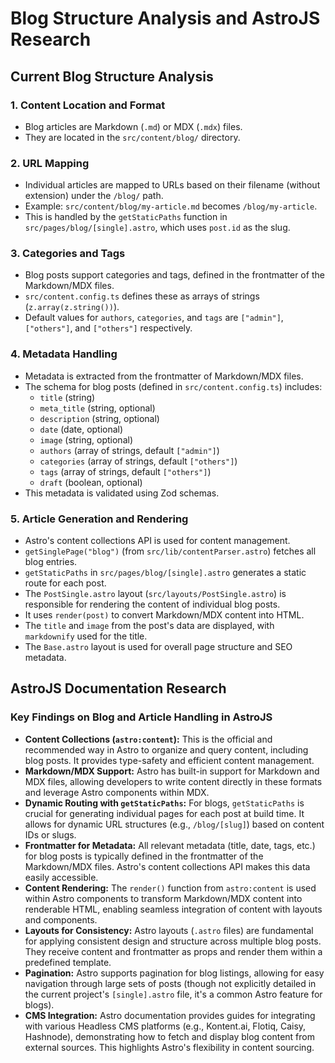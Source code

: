 # Blog Structure Analysis and AstroJS Research

## Current Blog Structure Analysis

### 1. Content Location and Format

- Blog articles are Markdown (`.md`) or MDX (`.mdx`) files.
- They are located in the `src/content/blog/` directory.

### 2. URL Mapping

- Individual articles are mapped to URLs based on their filename (without extension) under the `/blog/` path.
- Example: `src/content/blog/my-article.md` becomes `/blog/my-article`.
- This is handled by the `getStaticPaths` function in `src/pages/blog/[single].astro`, which uses `post.id` as the slug.

### 3. Categories and Tags

- Blog posts support categories and tags, defined in the frontmatter of the Markdown/MDX files.
- `src/content.config.ts` defines these as arrays of strings (`z.array(z.string())`).
- Default values for `authors`, `categories`, and `tags` are `["admin"]`, `["others"]`, and `["others"]` respectively.

### 4. Metadata Handling

- Metadata is extracted from the frontmatter of Markdown/MDX files.
- The schema for blog posts (defined in `src/content.config.ts`) includes:
  - `title` (string)
  - `meta_title` (string, optional)
  - `description` (string, optional)
  - `date` (date, optional)
  - `image` (string, optional)
  - `authors` (array of strings, default `["admin"]`)
  - `categories` (array of strings, default `["others"]`)
  - `tags` (array of strings, default `["others"]`)
  - `draft` (boolean, optional)
- This metadata is validated using Zod schemas.

### 5. Article Generation and Rendering

- Astro's content collections API is used for content management.
- `getSinglePage("blog")` (from `src/lib/contentParser.astro`) fetches all blog entries.
- `getStaticPaths` in `src/pages/blog/[single].astro` generates a static route for each post.
- The `PostSingle.astro` layout (`src/layouts/PostSingle.astro`) is responsible for rendering the content of individual blog posts.
- It uses `render(post)` to convert Markdown/MDX content into HTML.
- The `title` and `image` from the post's data are displayed, with `markdownify` used for the title.
- The `Base.astro` layout is used for overall page structure and SEO metadata.

## AstroJS Documentation Research

### Key Findings on Blog and Article Handling in AstroJS

- **Content Collections (`astro:content`):** This is the official and recommended way in Astro to organize and query content, including blog posts. It provides type-safety and efficient content management.
- **Markdown/MDX Support:** Astro has built-in support for Markdown and MDX files, allowing developers to write content directly in these formats and leverage Astro components within MDX.
- **Dynamic Routing with `getStaticPaths`:** For blogs, `getStaticPaths` is crucial for generating individual pages for each post at build time. It allows for dynamic URL structures (e.g., `/blog/[slug]`) based on content IDs or slugs.
- **Frontmatter for Metadata:** All relevant metadata (title, date, tags, etc.) for blog posts is typically defined in the frontmatter of the Markdown/MDX files. Astro's content collections API makes this data easily accessible.
- **Content Rendering:** The `render()` function from `astro:content` is used within Astro components to transform Markdown/MDX content into renderable HTML, enabling seamless integration of content with layouts and components.
- **Layouts for Consistency:** Astro layouts (`.astro` files) are fundamental for applying consistent design and structure across multiple blog posts. They receive content and frontmatter as props and render them within a predefined template.
- **Pagination:** Astro supports pagination for blog listings, allowing for easy navigation through large sets of posts (though not explicitly detailed in the current project's `[single].astro` file, it's a common Astro feature for blogs).
- **CMS Integration:** Astro documentation provides guides for integrating with various Headless CMS platforms (e.g., Kontent.ai, Flotiq, Caisy, Hashnode), demonstrating how to fetch and display blog content from external sources. This highlights Astro's flexibility in content sourcing.
